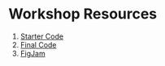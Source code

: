 # Workshop Resources
1. [Starter Code](https://stackblitz.com/edit/vitejs-vite-eiq9ch)
2. [Final Code](https://stackblitz.com/edit/vitejs-vite-dpvrzw?file=src%2FApp.tsx)
3. [FigJam](https://www.figma.com/file/nG78adwrf7qhl1C1gu5Lww/Tier-List-Workshop?type=whiteboard&node-id=0%3A1&t=6P1Bm8vgpZ1WG66I-1)